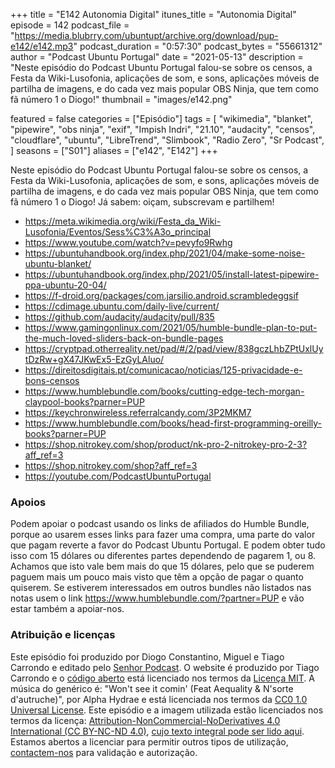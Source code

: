 +++
title = "E142 Autonomia Digital"
itunes_title = "Autonomia Digital"
episode = 142
podcast_file = "https://media.blubrry.com/ubuntupt/archive.org/download/pup-e142/e142.mp3"
podcast_duration = "0:57:30"
podcast_bytes = "55661312"
author = "Podcast Ubuntu Portugal"
date = "2021-05-13"
description = "Neste episódio do Podcast Ubuntu Portugal falou-se sobre os censos, a Festa da Wiki-Lusofonia, aplicações de som, e sons, aplicações móveis de partilha de imagens, e do cada vez mais popular OBS Ninja, que tem como fã número 1 o Diogo!"
thumbnail = "images/e142.png"

featured = false
categories = ["Episódio"]
tags = [
  "wikimedia",
  "blanket",
  "pipewire",
  "obs ninja",
  "exif",
  "Impish Indri",
  "21.10",
  "audacity",
  "censos",
  "cloudflare",
  "ubuntu",
  "LibreTrend",
  "Slimbook",
  "Radio Zero",
  "Sr Podcast",
]
seasons = ["S01"]
aliases = ["e142", "E142"]
+++

Neste episódio do Podcast Ubuntu Portugal falou-se sobre os censos, a Festa da Wiki-Lusofonia, aplicações de som, e sons, aplicações móveis de partilha de imagens, e do cada vez mais popular OBS Ninja, que tem como fã número 1 o Diogo!
Já sabem: oiçam, subscrevam e partilhem!

* https://meta.wikimedia.org/wiki/Festa_da_Wiki-Lusofonia/Eventos/Sess%C3%A3o_principal
* https://www.youtube.com/watch?v=pevyfo9Rwhg
* https://ubuntuhandbook.org/index.php/2021/04/make-some-noise-ubuntu-blanket/
* https://ubuntuhandbook.org/index.php/2021/05/install-latest-pipewire-ppa-ubuntu-20-04/
* https://f-droid.org/packages/com.jarsilio.android.scrambledeggsif
* https://cdimage.ubuntu.com/daily-live/current/
* https://github.com/audacity/audacity/pull/835
* https://www.gamingonlinux.com/2021/05/humble-bundle-plan-to-put-the-much-loved-sliders-back-on-bundle-pages
* https://cryptpad.otherreality.net/pad/#/2/pad/view/838gczLhbZPtUxlUytDzRw+gX47JKwEx5-EzGyLAluo/
* https://direitosdigitais.pt/comunicacao/noticias/125-privacidade-e-bons-censos
* https://www.humblebundle.com/books/cutting-edge-tech-morgan-claypool-books?parner=PUP
* https://keychronwireless.referralcandy.com/3P2MKM7
* https://www.humblebundle.com/books/head-first-programming-oreilly-books?parner=PUP
* https://shop.nitrokey.com/shop/product/nk-pro-2-nitrokey-pro-2-3?aff_ref=3
* https://shop.nitrokey.com/shop?aff_ref=3
* https://youtube.com/PodcastUbuntuPortugal



### Apoios
Podem apoiar o podcast usando os links de afiliados do Humble Bundle, porque ao usarem esses links para fazer uma compra, uma parte do valor que pagam reverte a favor do Podcast Ubuntu Portugal.
E podem obter tudo isso com 15 dólares ou diferentes partes dependendo de pagarem 1, ou 8.
Achamos que isto vale bem mais do que 15 dólares, pelo que se puderem paguem mais um pouco mais visto que têm a opção de pagar o quanto quiserem.
Se estiverem interessados em outros bundles não listados nas notas usem o link https://www.humblebundle.com/?partner=PUP e vão estar também a apoiar-nos.

### Atribuição e licenças
Este episódio foi produzido por Diogo Constantino, Miguel e Tiago Carrondo e editado pelo [Senhor Podcast](https://senhorpodcast.pt/).
O website é produzido por Tiago Carrondo e o [código aberto](https://gitlab.com/podcastubuntuportugal/website) está licenciado nos termos da [Licença MIT](https://gitlab.com/podcastubuntuportugal/website/main/LICENSE).
A música do genérico é: "Won't see it comin' (Feat Aequality & N'sorte d'autruche)", por Alpha Hydrae e está licenciada nos termos da [CC0 1.0 Universal License](https://creativecommons.org/publicdomain/zero/1.0/).
Este episódio e a imagem utilizada estão licenciados nos termos da licença: [Attribution-NonCommercial-NoDerivatives 4.0 International (CC BY-NC-ND 4.0)](https://creativecommons.org/licenses/by-nc-nd/4.0/), [cujo texto integral pode ser lido aqui](https://creativecommons.org/licenses/by-nc-nd/4.0/legalcode). Estamos abertos a licenciar para permitir outros tipos de utilização, [contactem-nos](https://podcastubuntuportugal.org/contactos) para validação e autorização.

